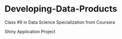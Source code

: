 Developing-Data-Products
========================

Class #9 in Data Science Specialization from Coursera

Shiny Application Project
